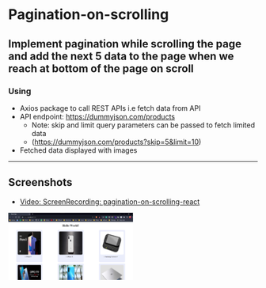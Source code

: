 # Pagination-on-scrolling

Implement pagination while scrolling the page and add the next 5 data to the page when we reach at bottom of the page on scroll
---

### Using 
- Axios package to call REST APIs i.e fetch data from API
- API endpoint: https://dummyjson.com/products 
     - Note: skip and limit query parameters can be passed to fetch limited data 
     - (https://dummyjson.com/products?skip=5&limit=10)
- Fetched data displayed with images 

---  
## Screenshots
- [Video: ScreenRecording: pagination-on-scrolling-react](https://www.awesomescreenshot.com/video/10063467?key=bf21850e900f5b07c6fe6a6ecda225eb)
<!-- ![PaginationOnScroll](./screenshots/PaginationOnScroll.png) -->
<img src="./screenshots/PaginationOnScroll.png" width="50%"/>





